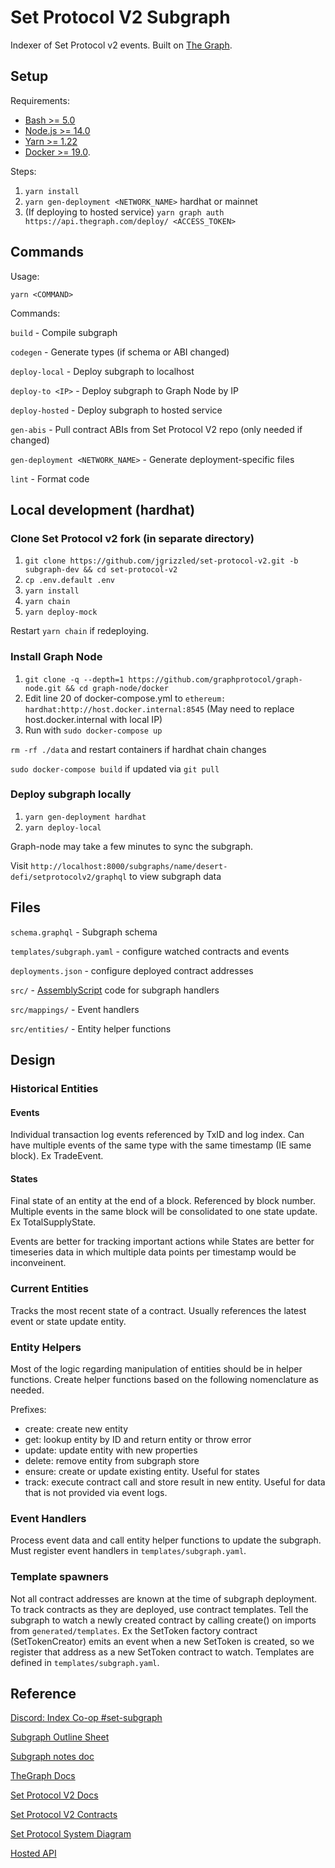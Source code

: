 # Set Protocol V2 Subgraph

Indexer of Set Protocol v2 events. Built on [The Graph](https://thegraph.com/).

## Setup

Requirements:

- [Bash >= 5.0](https://gist.github.com/Rican7/44081a9806595704fa7b289c32fcd62c)
- [Node.js >= 14.0](https://nodejs.org/en/download/)
- [Yarn >= 1.22](https://yarnpkg.com)
- [Docker >= 19.0](https://www.docker.com/get-started).

Steps:

1. `yarn install`
2. `yarn gen-deployment <NETWORK_NAME>` hardhat or mainnet
3. (If deploying to hosted service) `yarn graph auth https://api.thegraph.com/deploy/ <ACCESS_TOKEN>`

## Commands

Usage:

`yarn <COMMAND>`

Commands:

`build` - Compile subgraph

`codegen` - Generate types (if schema or ABI changed)

`deploy-local` - Deploy subgraph to localhost

`deploy-to <IP>` - Deploy subgraph to Graph Node by IP

`deploy-hosted` - Deploy subgraph to hosted service

`gen-abis` - Pull contract ABIs from Set Protocol V2 repo (only needed if changed)

`gen-deployment <NETWORK_NAME>` - Generate deployment-specific files

`lint` - Format code

## Local development (hardhat)

### Clone Set Protocol v2 fork (in separate directory)

1. `git clone https://github.com/jgrizzled/set-protocol-v2.git -b subgraph-dev && cd set-protocol-v2`
2. `cp .env.default .env`
3. `yarn install`
4. `yarn chain`
5. `yarn deploy-mock`

Restart `yarn chain` if redeploying.

### Install Graph Node

1. `git clone -q --depth=1 https://github.com/graphprotocol/graph-node.git && cd graph-node/docker`
2. Edit line 20 of docker-compose.yml to `ethereum: hardhat:http://host.docker.internal:8545` (May need to replace host.docker.internal with local IP)
3. Run with `sudo docker-compose up`

`rm -rf ./data` and restart containers if hardhat chain changes

`sudo docker-compose build` if updated via `git pull`

### Deploy subgraph locally

1. `yarn gen-deployment hardhat`
2. `yarn deploy-local`

Graph-node may take a few minutes to sync the subgraph.

Visit `http://localhost:8000/subgraphs/name/desert-defi/setprotocolv2/graphql` to view subgraph data

## Files

`schema.graphql` - Subgraph schema

`templates/subgraph.yaml` - configure watched contracts and events

`deployments.json` - configure deployed contract addresses

`src/` - [AssemblyScript](https://www.assemblyscript.org) code for subgraph handlers

`src/mappings/` - Event handlers

`src/entities/` - Entity helper functions

## Design

### Historical Entities

#### Events

Individual transaction log events referenced by TxID and log index. Can have multiple events of the same type with the same timestamp (IE same block). Ex TradeEvent.

#### States

Final state of an entity at the end of a block. Referenced by block number. Multiple events in the same block will be consolidated to one state update. Ex TotalSupplyState.

Events are better for tracking important actions while States are better for timeseries data in which multiple data points per timestamp would be inconveinent.

### Current Entities

Tracks the most recent state of a contract. Usually references the latest event or state update entity.

### Entity Helpers

Most of the logic regarding manipulation of entities should be in helper functions. Create helper functions based on the following nomenclature as needed.

Prefixes:

- create: create new entity
- get: lookup entity by ID and return entity or throw error
- update: update entity with new properties
- delete: remove entity from subgraph store
- ensure: create or update existing entity. Useful for states
- track: execute contract call and store result in new entity. Useful for data that is not provided via event logs.

### Event Handlers

Process event data and call entity helper functions to update the subgraph. Must register event handlers in `templates/subgraph.yaml`.

### Template spawners

Not all contract addresses are known at the time of subgraph deployment. To track contracts as they are deployed, use contract templates.
Tell the subgraph to watch a newly created contract by calling create() on imports from `generated/templates`. Ex the SetToken factory contract (SetTokenCreator) emits an event when a new SetToken is created, so we register that address as a new SetToken contract to watch. Templates are defined in `templates/subgraph.yaml`.

## Reference

[Discord: Index Co-op #set-subgraph](https://discord.gg/8FYPP7ebbw)

[Subgraph Outline Sheet](https://docs.google.com/spreadsheets/d/1I3sk1kvfCPnnrUUCiBa35DZneeTx0vtGk04B-rKCJVE/edit?usp=sharing)

[Subgraph notes doc](https://docs.google.com/document/d/1inFbQiskHoEKaNYdaHx69-quy8Y2xIva6N3673qw2jA/edit)

[TheGraph Docs](https://thegraph.com/docs/)

[Set Protocol V2 Docs](https://docs.tokensets.com/)

[Set Protocol V2 Contracts](https://github.com/SetProtocol/set-protocol-v2)

[Set Protocol System Diagram](https://drive.google.com/file/d/15ETEqxkjkR29GmWH4gg4ob_OW9lb_Nly/view)

[Hosted API](https://thegraph.com/explorer/subgraph/desert-defi/setprotocolv2)
